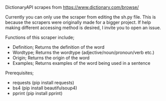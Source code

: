 DictionaryAPI scrapes from https://www.dictionary.com/browse/

Currently you can only use the scraper from editing the sh.py file. This is because the scrapers were originally made for a bigger project.
If help making different accessing method is desired, I invite you to open an issue.

Functions of this scraper include;
- Definition; Returns the definition of the word
- Wordtype; Returns the wordtype (adjective/noun/pronoun/verb etc.)
- Origin; Returns the origin of the word
- Examples; Returns examples of the word being used in a sentence

Prerequisites;
- requests (pip install requests)
- bs4 (pip install beautifulsoup4)
- pprint (pip install pprint)


